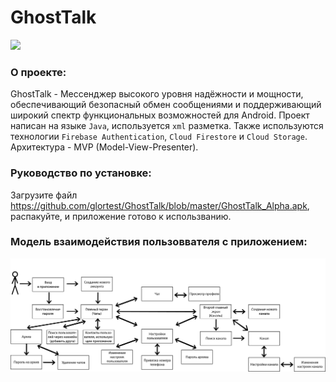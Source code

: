 # GhostTalk

<a href="https://github.com/glortest/GhostTalk/blob/master/app/src/main/res/mipmap-hdpi/ic_launcher_round.png"><img src="https://github.com/glortest/GhostTalk/blob/master/app/src/main/res/mipmap-hdpi/ic_launcher_round.png" /></a>


### О проекте:
GhostTalk - Мессенджер высокого уровня надёжности и мощности, обеспечивающий безопасный обмен сообщениями и поддерживающий широкий спектр функциональных возможностей для Android. 
Проект написан на языке ```Java```, используется  ```xml``` разметка. Также используются технологии ```Firebase Authentication```, ```Cloud Firestore``` и ```Cloud Storage```. Архитектура - MVP (Model-View-Presenter).

### Руководство по установке:
Загрузите файл https://github.com/glortest/GhostTalk/blob/master/GhostTalk_Alpha.apk, распакуйте, и приложение готово к использванию.


### Модель взаимодействия пользоввателя с приложением:
<a href="https://github.com/glortest/GhostTalk/blob/master/app/Scheme.png"><img src="https://github.com/glortest/GhostTalk/blob/master/app/Scheme.png" /></a>
